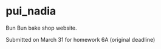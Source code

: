 # pui_nadia

Bun Bun bake shop website. 

Submitted on March 31 for homework 6A (original deadline)
